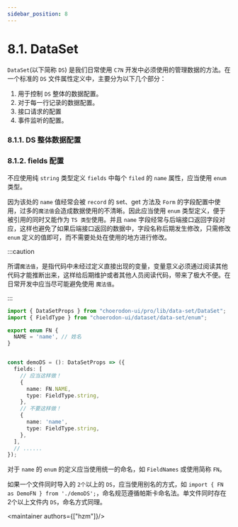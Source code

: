```yaml
---
sidebar_position: 8
---
```


# 8.1. DataSet

`DataSet`(以下简称 `DS`) 是我们日常使用 `C7N` 开发中必须使用的管理数据的方法。在一个标准的 `DS` 文件属性定义中，主要分为以下几个部分：

1. 用于控制 `DS` 整体的数据配置。
2. 对于每一行记录的数据配置。
3. 接口请求的配置
4. 事件监听的配置。

### 8.1.1. DS 整体数据配置

### 8.1.2. fields 配置

<intro type="should" />

不应使用纯 `string` 类型定义 `fields` 中每个 `filed` 的 `name` 属性，应当使用 `enum` 类型。  

因为该处的 `name` 值经常会被 `record` 的 set、get 方法及 `Form` 的字段配置中使用，过多的`魔法值`会造成数据使用的不清晰。因此应当使用 `enum` 类型定义，便于被引用的同时又能作为 `TS 类型`使用。并且 `name` 字段经常与后端接口返回字段对应，这样也避免了如果后端接口返回的数据中，字段名称后期发生修改，只需修改 `enum` 定义的值即可，而不需要处处在使用的地方进行修改。

:::caution

所谓`魔法值`，是指代码中未经过定义直接出现的变量，变量意义必须通过阅读其他代码才能推断出来，这样给后期维护或者其他人员阅读代码，带来了极大不便。在日常开发中应当尽可能避免使用 `魔法值`。

:::

```ts
import { DataSetProps } from "choerodon-ui/pro/lib/data-set/DataSet";
import { FieldType } from "choerodon-ui/dataset/data-set/enum";

export enum FN {
  NAME = 'name', // 姓名
}


const demoDS = (): DataSetProps => ({
  fields: [
    // 应当这样做！
    {
      name: FN.NAME,
      type: FieldType.string,
    },
    // 不要这样做！
    {
      name: 'name',
      type: FieldType.string,
    },
  ],
  // ......
});
```

对于 `name` 的 `enum` 的定义应当使用统一的命名，如 `FieldNames` 或使用简称 `FN`。  

如果一个文件同时导入的 `2个`以上的 `DS`，应当使用别名的方式，如 `import { FN as DemoFN } from './demoDS';`，命名规范遵循帕斯卡命名法。单文件同时存在 2个以上文件内 `DS`，命名方式同理。

<maintainer authors={["hzm"]}/>
